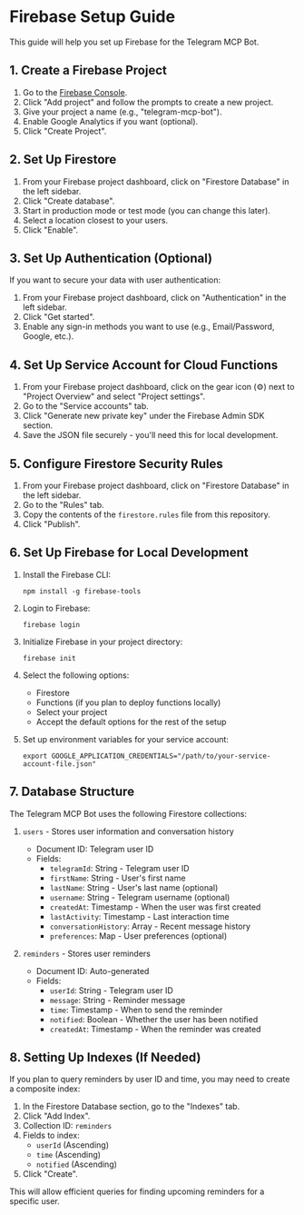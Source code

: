 # Firebase Setup Guide

This guide will help you set up Firebase for the Telegram MCP Bot.

## 1. Create a Firebase Project

1. Go to the [Firebase Console](https://console.firebase.google.com/).
2. Click "Add project" and follow the prompts to create a new project.
3. Give your project a name (e.g., "telegram-mcp-bot").
4. Enable Google Analytics if you want (optional).
5. Click "Create Project".

## 2. Set Up Firestore

1. From your Firebase project dashboard, click on "Firestore Database" in the left sidebar.
2. Click "Create database".
3. Start in production mode or test mode (you can change this later).
4. Select a location closest to your users.
5. Click "Enable".

## 3. Set Up Authentication (Optional)

If you want to secure your data with user authentication:

1. From your Firebase project dashboard, click on "Authentication" in the left sidebar.
2. Click "Get started".
3. Enable any sign-in methods you want to use (e.g., Email/Password, Google, etc.).

## 4. Set Up Service Account for Cloud Functions

1. From your Firebase project dashboard, click on the gear icon (⚙️) next to "Project Overview" and select "Project settings".
2. Go to the "Service accounts" tab.
3. Click "Generate new private key" under the Firebase Admin SDK section.
4. Save the JSON file securely - you'll need this for local development.

## 5. Configure Firestore Security Rules

1. From your Firebase project dashboard, click on "Firestore Database" in the left sidebar.
2. Go to the "Rules" tab.
3. Copy the contents of the `firestore.rules` file from this repository.
4. Click "Publish".

## 6. Set Up Firebase for Local Development

1. Install the Firebase CLI:
   ```
   npm install -g firebase-tools
   ```

2. Login to Firebase:
   ```
   firebase login
   ```

3. Initialize Firebase in your project directory:
   ```
   firebase init
   ```

4. Select the following options:
   - Firestore
   - Functions (if you plan to deploy functions locally)
   - Select your project
   - Accept the default options for the rest of the setup

5. Set up environment variables for your service account:
   ```
   export GOOGLE_APPLICATION_CREDENTIALS="/path/to/your-service-account-file.json"
   ```

## 7. Database Structure

The Telegram MCP Bot uses the following Firestore collections:

1. `users` - Stores user information and conversation history
   - Document ID: Telegram user ID
   - Fields:
     - `telegramId`: String - Telegram user ID
     - `firstName`: String - User's first name
     - `lastName`: String - User's last name (optional)
     - `username`: String - Telegram username (optional)
     - `createdAt`: Timestamp - When the user was first created
     - `lastActivity`: Timestamp - Last interaction time
     - `conversationHistory`: Array - Recent message history
     - `preferences`: Map - User preferences (optional)

2. `reminders` - Stores user reminders
   - Document ID: Auto-generated
   - Fields:
     - `userId`: String - Telegram user ID
     - `message`: String - Reminder message
     - `time`: Timestamp - When to send the reminder
     - `notified`: Boolean - Whether the user has been notified
     - `createdAt`: Timestamp - When the reminder was created

## 8. Setting Up Indexes (If Needed)

If you plan to query reminders by user ID and time, you may need to create a composite index:

1. In the Firestore Database section, go to the "Indexes" tab.
2. Click "Add Index".
3. Collection ID: `reminders`
4. Fields to index:
   - `userId` (Ascending)
   - `time` (Ascending)
   - `notified` (Ascending)
5. Click "Create".

This will allow efficient queries for finding upcoming reminders for a specific user.